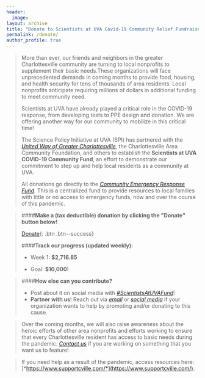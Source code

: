 ```yaml
---
header:
  image: 
layout: archive
title: "Donate to Scientists at UVA Covid-19 Community Relief Fundraiser"
permalink: /donate/
author_profile: true
---
```




> More than ever, our friends and neighbors in the greater Charlottesville community are turning to local nonprofits to supplement their basic needs.These organizations will face unprecedented demands in coming months to provide food, housing, and health security for tens of thousands of area residents. Local nonprofits anticipate requiring millions of dollars in additional funding to meet community need.
> 
> Scientists at UVA have already played a critical role in the COVID-19 response, from developing tests to PPE design and donation. We are offering another way for our community to mobilize in this critical time!
> 
> The Science Policy Initiative at UVA (SPI) has partnered with the [*United Way of Greater Charlottesville*](https://unitedwaycville.org/), the Charlottesville Area Community Foundation, and others to establish the **Scientists at UVA COVID-19 Community Fund**, an effort to demonstrate our commitment to step up and help local residents as a community at UVA. 
> 
> All donations go directly to the [*Community Emergency Response Fund*](https://www.dailyprogress.com/news/local/cacf-united-way-others-team-up-to-raise-funds-for/article_7108edb8-546f-5651-bbe0-fac1fc7dbed7.html). This is a centralized fund to provide resources to local families with little or no access to emergency funds, now and over the course of this pandemic.

 
> ####**Make a (tax deductible) donation by clicking the "Donate" button below!**
> 
> [Donate](https://app.mobilecause.com/form/Hn0mYg?vid=6cxd0){: .btn .btn--success}
> 
> ####**Track our progress (updated weekly):**
> 
> - Week 1: **$2,716.85**
> 
> - Goal: **$10,000**!

> ####**How else can you contribute?**
> - Post about it on social media with [*#ScientistsAtUVAFund*](https://twitter.com/hashtag/ScientistsatUVAFund?src=hashtag_click)!
> - **Partner with us**! Reach out via [*email*](spi-exec@virginia.edu) or [*social media*](https://twitter.com/SPIatUVA) if your organization wants to help by promoting and/or donating to this cause. 


> Over the coming months, we will also raise awareness about the heroic efforts of other area nonprofits and efforts working to ensure that every Charlottesville resident has access to basic needs during the pandemic. [*Contact us*](spi-exec@virginia.edu) if you are working on something that you want us to feature!

> If you need help as a result of the pandemic, access resources here: [*https://www.supportcville.com/*](https://www.supportcville.com/). 


